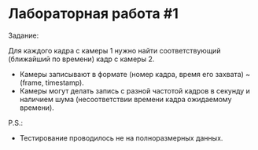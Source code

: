 # Лабораторная работа #1
Задание:

Для каждого кадра с камеры 1 нужно найти соответствующий (ближайший по времени) кадр с камеры 2. 
* Камеры записывают в формате (номер кадра, время его захвата) ~ (frame, timestamp).
* Камеры могут делать запись с разной частотой кадров в секунду и наличием шума (несоответствии времени кадра ожидаемому времени).

P.S.: 
* Тестирование проводилось не на полноразмерных данных.